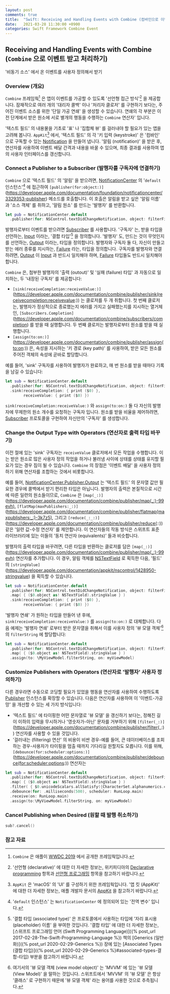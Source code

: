 ```yaml
---
layout: post
comments: true
title:  "Swift: Receiving and Handling Events with Combine (컴바인으로 이벤트 받고 처리하기)"
date:   2021-03-28 11:30:00 +0900
categories: Swift Framework Combine Event
---
```


## Receiving and Handling Events with Combine (`Combine` 으로 이벤트 받고 처리하기)

'비동기 소스' 에서 온 이벤트를 사용자 정의해서 받기

### Overview (개요)

`Combine` 프레임웍[^combine] 은 앱이 이벤트를 가공할 수 있도록 '선언형 접근 방식'[^declarative] 을 제공합니다. 잠재적으로 여러 개의 '대리자 콜백' 이나 '처리자 클로저' 를 구현하기 보다는, 주어진 이벤트 소스를 위한 '단일 가공 연쇄' 을 생성할 수 있습니다. 연쇄의 각 부분은 이전 단계에서 받은 원소에 서로 별개의 행동을 수행하는 `Combine` 연산자' 입니다.

'텍스트 필드' 의 내용물을 기초로 '표' 나 '집합체 뷰' 를 걸러내야 할 필요가 있는 앱을 고려해 봅니다. `AppKit`[^appkit] 에서, '텍스트 필드' 의 각 '키 입력 (keystroke)' 은 '컴바인' 으로 구독할 수 있는 [Notification](https://developer.apple.com/documentation/foundation/notification) 을 만들어 냅니다. '알림 (notification)' 을 받은 후, 연산자를 사용하여 이벤트 배달 간격과 내용을 바꿀 수 있으며, 최종 결과를 사용하여 앱의 사용자 인터페이스를 갱신합니다.

### Connect a Publisher to a Subscriber (발행자를 구독자에 연결하기)

`Combine` 으로 '텍스트 필드' 의 '알림' 을 받으려면, [NotificationCenter](https://developer.apple.com/documentation/foundation/notificationcenter) 의 '`default` 인스턴스'[^default-instance] 에 접근하여 `[publisher(for:object:)]`(https://developer.apple.com/documentation/foundation/notificationcenter/3329353-publisher) 메소드를 호출합니다. 이 호출은 알림을 받고 싶은 '알림 이름' 과 '소스 객체' 를 취하고, '알림 원소' 를 만드는 '발행자' 를 반환합니다.

```swift
let pub = NotificationCenter.default
  .publisher(for: NSControl.textDidChangeNotification, object: filterField)
```

발행자로부터 이벤트를 받으려면 [Subscriber](https://developer.apple.com/documentation/combine/subscriber) 를 사용합니다. '구독자' 는, 받을 타입을 선언하는, [Input](https://developer.apple.com/documentation/combine/subscriber/input) 이라는, '결합 타입'[^associated-type] 을 정의합니다. '발행자' 도, 만드는 것이 무엇인지를 선언하는, [Output](https://developer.apple.com/documentation/combine/publisher/output) 이라는, 타입을 정의합니다. 발행자와 구독자 둘 다, 자신이 만들고 받는 에러 종류를 지시하는, [Failure](https://developer.apple.com/documentation/combine/publisher/failure) 라는, 타입을 정의합니다. 구독자를 발행자와 연결하려면, [Output](https://developer.apple.com/documentation/combine/publisher/output) 이 [Input](https://developer.apple.com/documentation/combine/subscriber/input) 과 반드시 일치해야 하며, [Failure](https://developer.apple.com/documentation/combine/publisher/failure) 타입들도 반드시 일치해야 합니다.

`Combine` 은, 첨부한 발행자의 '출력 (outout)' 및 '실패 (failure) 타입' 과 자동으로 일치하는, 두 '내장된 구독자' 를 제공합니다:

* `[sink(receiveCompletion:receiveValue:)]`(https://developer.apple.com/documentation/combine/publisher/sink(receivecompletion:receivevalue:)) 는 클로저를 두 개 취합니다. 첫 번째 클로저는, 발행자가 정상적으로 종료했는지 에러를 가지고 실패했는지를 지시하는 열거체인, `[Subscribers.Completion]`(https://developer.apple.com/documentation/combine/subscribers/completion) 를 받을 때 실행합니다. 두 번째 클로저는 발행자로부터 원소를 받을 때 실행합니다.
* `[assign(to:on:)]`(https://developer.apple.com/documentation/combine/publisher/assign(to:on:)) 은, 속성을 지시하는 '키 경로 (key path)' 를 사용하여,  받은 모든 원소를 주어진 객체의 속성에 곧바로 할당합니다.

예를 들어, 'sink' 구독자를 사용하여 발행자가 완료하고, 매 번 원소를 받을 때마다 기록을 남길 수 있습니다:

```swift
let sub = NotificationCenter.default
  .publisher(for: NSControl.textDidChangeNotification, object: filterField)
  .sink(receiveCompletion: { print ($0) },
        receiveValue: { print ($0) })
```

`sink(receiveCompletion:receiveValue:)` 와 `assign(to:on:)` 둘 다 자신의 발행자에 무제한의 원소 개수를 요청하는 구독자 입니다. 원소를 받을 비율을 제어하려면, [Subscriber](https://developer.apple.com/documentation/combine/subscriber) 프로토콜을 구현하여 자신만의 '구독자' 를 생성합니다.

### Change the Output Type with Operators (연산자로 출력 타입 바꾸기)

이전 절에 있는 'sink' 구독자는 `receiveValue` 클로저에서 모든 작업을 수행합니다. 이는 받은 원소로 많은 사용자 정의 작업을 하거나 불러냄 사이에 상태를 상태를 유지할 필요가 있는 경우 짐이 될 수 있습니다. `Combine` 의 장점은 '이벤트 배달' 을 사용자 정의하기 위해 연산자를 조합하는 것에서 비롯합니다.

예를 들어, [NotificationCenter.Publisher.Output](https://developer.apple.com/documentation/foundation/notificationcenter/publisher/output) 는 '텍스트 필드' 의 문자열 값만 필요한 경우에 콜백에서 받기 편리한 타입은 아닙니다. 발행자의 출력은 본질적으로 시간에 따른 일련의 원소들이므로, `Combine` 은 `[map(_:)]`(https://developer.apple.com/documentation/combine/publisher/map(_:)-99evh), `[flatMap(maxPublishers:_:)]`(https://developer.apple.com/documentation/combine/publisher/flatmap(maxpublishers:_:)-3k7z5), 그리고 `[reduce(_:_:)]`(https://developer.apple.com/documentation/combine/publisher/reduce(_:_:)) 같은 '일련 값-수정 연산자' 를 제안합니다. 이 연산자들의 작동 방식은 스위프트 표준 라이브러리에 있는 이들의 '동치 연산자 (equivalents)' 들과 비슷합니다.

발행자의 출력 타입을 바꾸려면, 다른 타입을 반환하는 클로저를 담은 `[map(_:)]`(https://developer.apple.com/documentation/combine/publisher/map(_:)-99evh) 연산자를 추가합니다. 이 경우, 알림 객체를 [NSTextField](https://developer.apple.com/documentation/appkit/nstextfield) 로 획득한 다음, '필드' 의 `[stringValue]`(https://developer.apple.com/documentation/appkit/nscontrol/1428950-stringvalue) 을 획득할 수 있습니다.

```swift
let sub = NotificationCenter.default
  .publisher(for: NSControl.textDidChangeNotification, object: filterField)
  .map( { ($0.object as! NSTextField).stringValue } )
  .sink(receiveCompletion: { print ($0) },
        receiveValue: { print ($0) })
```

'발행자 연쇄' 가 원하는 타입을 만들어 낸 후에, `sink(receiveCompletion:receiveValue:)` 를 `assign(to:on:)` 로 대체합니다. 다음 예제는 '발행자 연쇄' 로부터 받은 문자열을 취해서 이를 사용자 정의 '뷰 모델 객체'[^view-model] 의 `filterString` 에 할당합니다:

```swift
let sub = NotificationCenter.default
  .publisher(for: NSControl.textDidChangeNotification, object: filterField)
  .map( { ($0.object as! NSTextField).stringValue } )
  .assign(to: \MyViewModel.filterString, on: myViewModel)
```

### Customize Publishers with Operators (연산자로 '발행자' 사용자 정의하기)

다른 경우라면 수동으로 코딩할 필요가 있었을 행동을 연산자를 사용하여 수행하도록 [Publisher](https://developer.apple.com/documentation/combine/publisher) 인스턴스를 확장할 수 있습니다. 다음은 연산자를 사용하여 이 '이벤트-가공 망' 을 개선할 수 있는 세 가지 방식입니다:

* '텍스트 필드' 에 타이핑한 어떤 문자열로 '뷰 모델' 을 갱신하기 보다는, 정해진 길이 이하의 입력을 무시하거나 '영숫자가-아닌' 문자를 거부하기 위해 `[filter(_:)]`(https://developer.apple.com/documentation/combine/publisher/filter(_:)) 연산자를 사용할 수 있을 것입니다.
* '걸러내는 (filtering) 연산' 의 비용이 비싼 경우-예를 들어, 큰 데이터베이스를 조회하는 경우-사용자가 타이핑을 멈출 때까지 기다리길 원할지도 모릅니다. 이를 위해, `[debounce(for:scheduler:options:)]`(https://developer.apple.com/documentation/combine/publisher/debounce(for:scheduler:options:)) 연산자는 

```swift
let sub = NotificationCenter.default
  .publisher(for: NSControl.textDidChangeNotification, object: filterField)
  .map( { ($0.object as! NSTextField).stringValue } )
  .filter( { $0.unicodeScalars.allSatisfy({CharacterSet.alphanumerics.contains($0)}) } )
  .debounce(for: .milliseconds(500), scheduler: RunLoop.main)
  .receive(on: RunLoop.main)
  .assign(to:\MyViewModel.filterString, on: myViewModel)
```

### Cancel Publishing when Desired (원할 때 발행 취소하기)

```swift
sub?.cancel()
```

### 참고 자료

[^combine]: `Combine` 은 애플이 [WWDC 2019]() 에서 공개한 프레임웍입니다.

[^declarative]: '선언형 (declarative)' 에 대한 더 자세한 정보는, 위키피디아의 [Declarative programming](https://en.wikipedia.org/wiki/Declarative_programming) 항목과 [선언형 프로그래밍](https://ko.wikipedia.org/wiki/선언형_프로그래밍) 항목을 참고하기 바랍니다.

[^appkit]: `AppKit` 은 'macOS' 의 'UI' 를 구성하기 위한 프레임웍입니다. '앱 킷 (AppKit)' 에 대한 더 자세한 정보는, 애플 개발자 문서의 [AppKit](https://developer.apple.com/documentation/appkit) 을 참고하기 바랍니다.

[^default-instance]: '`default` 인스턴스' 는 `NotificationCenter` 에 정의되어 있는 '전역 변수' 입니다.

[^associated-type]: '결합 타입 (associated type)' 은 프로토콜에서 사용하는 타입에 '자리 표시용 (placeholder) 이름' 을 부여한 것입니다. '결합 타입' 에 대한 더 자세한 정보는, [스위프트 프로그래밍 언어 (Swift Programming Language)]({% post_url 2017-02-28-The-Swift-Programming-Language %}) 책의 [Generics (일반화)]({% post_url 2020-02-29-Generics %}) 장에 있는 [Associated Types (결합 타입)]({% post_url 2020-02-29-Generics %}#associated-types-결합-타입) 부분을 참고하기 바랍니다.

[^view-model]: 여기서의 '뷰 모델 객체 (view model object)' 는 'MVVM' 에 있는 '뷰 모델 (View Model)' 을 말하는 것입니다. 스위프트에서 'MVVM' 의 '뷰 모델' 은 항상 '클래스' 로 구현하기 때문에 '뷰 모델 객체' 라는 용어를 사용한 것으로 추측됩니다.
